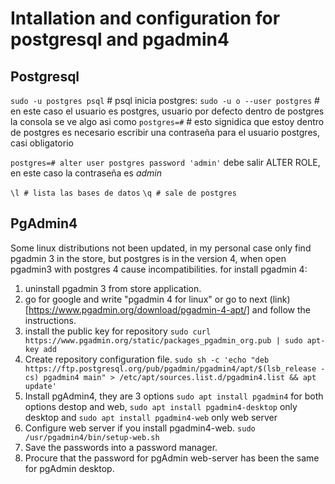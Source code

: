 Intallation and configuration for postgresql and pgadmin4
===

Postgresql
---

`sudo -u postgres psql` # psql inicia postgres: 
`sudo -u o --user postgres` # en este caso el usuario es postgres, usuario por defecto
dentro de postgres la consola se ve algo asi como
`postgres=#` # esto signidica que estoy dentro de postgres
es necesario escribir una contraseña para el usuario postgres, casi obligatorio

`postgres=# alter user postgres password 'admin'`
debe salir ALTER ROLE, en este caso la contraseña es *admin*

`\l # lista las bases de datos`
`\q # sale de postgres`

PgAdmin4
---

Some linux distributions not been updated, in my personal case only find pgadmin 3 in the store, but postgres is in the version
4, when open pgadmin3 with postgres 4 cause incompatibilities. for install pgadmin 4:

1. uninstall pgadmin 3 from store application.
2. go for google and write "pgadmin 4 for linux" or go to next (link)[https://www.pgadmin.org/download/pgadmin-4-apt/] and follow
the instructions.
3. install the public key for repository `sudo curl https://www.pgadmin.org/static/packages_pgadmin_org.pub | sudo apt-key add`
4. Create repository configuration file. `sudo sh -c 'echo "deb https://ftp.postgresql.org/pub/pgadmin/pgadmin4/apt/$(lsb_release -cs) pgadmin4 main" > /etc/apt/sources.list.d/pgadmin4.list && apt update'`
5. Install pgAdmin4, they are 3 options `sudo apt install pgadmin4` for both options destop and web, `sudo apt install pgadmin4-desktop`
only desktop and `sudo apt install pgadmin4-web` only web server
6. Configure web server if you install pgadmin4-web. `sudo /usr/pgadmin4/bin/setup-web.sh`
7. Save the passwords into a password manager.
8. Procure that the password for pgAdmin web-server has been the same for pgAdmin desktop.
